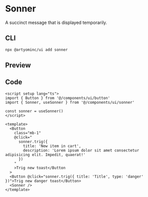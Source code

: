 # Sonner

A succinct message that is displayed temporarily.

## CLI

```sh
npx @artyominc/ui add sonner
```

## Preview

<ClientOnly>
  <ExampleOfSonner />
</ClientOnly>

## Code

```vue
<script setup lang="ts">
import { Button } from '@/components/ui/button'
import { Sonner, useSonner } from '@/components/ui/sonner'

const sonner = useSonner()
</script>

<template>
  <Button
    class="mb-1"
    @click="
      sonner.trig({
        title: 'New item in cart',
        description: 'Lorem ipsum dolor sit amet consectetur adipisicing elit. Impedit, quaerat!'
      })
    "
    >Trig new toast</Button
  >
  <Button @click="sonner.trig({ title: 'Title', type: 'danger' })">Trig new danger toast</Button>
  <Sonner />
</template>
```
